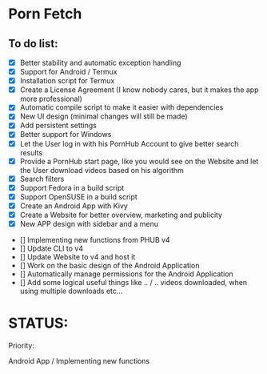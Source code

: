 # Porn Fetch 


## To do list:


- [x] Better stability and automatic exception handling
- [x] Support for Android / Termux
- [x] Installation script for Termux
- [x] Create a License Agreement (I know nobody cares, but it makes the app more professional)
- [x] Automatic compile script to make it easier with dependencies
- [x] New UI design (minimal changes will still be made)
- [x] Add persistent settings
- [x] Better support for Windows
- [x] Let the User log in with his PornHub Account to give better search results
- [x] Provide a PornHub start page, like you would see on the Website and let the User download videos based on his algorithm
- [x] Search filters
- [x] Support Fedora in a build script
- [x] Support OpenSUSE in a build script
- [x] Create an Android App with Kivy
- [x] Create a Website for better overview, marketing and publicity
- [x] New APP design with sidebar and a menu
- [] Implementing new functions from PHUB v4
- [] Update CLI to v4
- [] Update Website to v4 and host it
- [] Work on the basic design of the Android Application
- [] Automatically manage permissions for the Android Application
- [] Add some logical useful things like .. / .. videos downloaded, when using multiple downloads etc...
# STATUS:

Priority:

Android App / Implementing new functions

